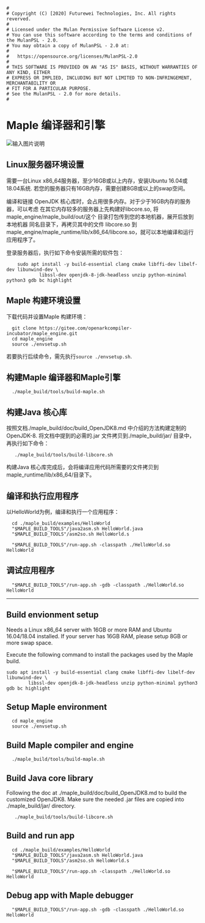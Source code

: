```
#
# Copyright (C) [2020] Futurewei Technologies, Inc. All rights reverved.
#
# Licensed under the Mulan Permissive Software License v2.
# You can use this software according to the terms and conditions of the MulanPSL - 2.0.
# You may obtain a copy of MulanPSL - 2.0 at:
#
#   https://opensource.org/licenses/MulanPSL-2.0
#
# THIS SOFTWARE IS PROVIDED ON AN "AS IS" BASIS, WITHOUT WARRANTIES OF ANY KIND, EITHER
# EXPRESS OR IMPLIED, INCLUDING BUT NOT LIMITED TO NON-INFRINGEMENT, MERCHANTABILITY OR
# FIT FOR A PARTICULAR PURPOSE.
# See the MulanPSL - 2.0 for more details.
#
```
# Maple 编译器和引擎 

![输入图片说明](https://images.gitee.com/uploads/images/2020/0721/050904_9b03f7b1_5583371.png "Maple-engine.PNG")

## Linux服务器环境设置
  需要一台Linux x86_64服务器，至少16GB或以上内存，安装Ubuntu 16.04或18.04系统.
  若您的服务器只有16GB内存，需要创建8GB或以上的swap空间。

  编译和链接 OpenJDK 核心库时，会占用很多内存。对于少于16GB内存的服务器，可以考虑
在其它内存较多的服务器上先构建好libcore.so, 将maple_engine/maple_build/out/这个
目录打包传到您的本地机器，展开后放到本地机器 同名目录下，再拷贝其中的文件 libcore.so
到maple_engine/maple_runtime/lib/x86_64/libcore.so，就可以本地编译和运行应用程序了。

  登录服务器后，执行如下命令安装所需的软件包：

```
    sudo apt install -y build-essential clang cmake libffi-dev libelf-dev libunwind-dev \
            libssl-dev openjdk-8-jdk-headless unzip python-minimal python3 gdb bc highlight
```

## Maple 构建环境设置

  下载代码并设置Maple 构建环境：
```
  git clone https://gitee.com/openarkcompiler-incubator/maple_engine.git
  cd maple_engine
  source ./envsetup.sh
```
  若要执行后续命令，需先执行`source ./envsetup.sh`.

## 构建Maple 编译器和Maple引擎
```
  ./maple_build/tools/build-maple.sh
```

## 构建Java 核心库
   按照文档./maple_build/doc/build_OpenJDK8.md 中介绍的方法构建定制的OpenJDK-8.
   将文档中提到的必需的.jar 文件拷贝到./maple_build/jar/ 目录中，再执行如下命令：

```
   ./maple_build/tools/build-libcore.sh
```
  构建Java 核心库完成后，会将编译应用代码所需要的文件拷贝到maple_runtime/lib/x86_64/目录下。

## 编译和执行应用程序

以HelloWorld为例，编译和执行一个应用程序：
```
  cd ./maple_build/examples/HelloWorld
  "$MAPLE_BUILD_TOOLS"/java2asm.sh HelloWorld.java
  "$MAPLE_BUILD_TOOLS"/asm2so.sh HelloWorld.s

  "$MAPLE_BUILD_TOOLS"/run-app.sh -classpath ./HelloWorld.so HelloWorld
```

## 调试应用程序
```
  "$MAPLE_BUILD_TOOLS"/run-app.sh -gdb -classpath ./HelloWorld.so HelloWorld
```

---

## Build envionment setup
  Needs a Linux x86_64 server with 16GB or more RAM and Ubuntu 16.04/18.04 installed.
  If your server has 16GB RAM, please setup 8GB or more swap space.

  Execute the following command to install the packages used by the Maple build.

    sudo apt install -y build-essential clang cmake libffi-dev libelf-dev libunwind-dev \
            libssl-dev openjdk-8-jdk-headless unzip python-minimal python3 gdb bc highlight

## Setup Maple environment
```
  cd maple_engine
  source ./envsetup.sh
```

## Build Maple compiler and engine
```
  ./maple_build/tools/build-maple.sh
```
## Build Java core library
   Following the doc at ./maple_build/doc/build_OpenJDK8.md to build the customized OpenJDK8.
   Make sure the needed .jar files are copied into ./maple_build/jar/ directory.

```
   ./maple_build/tools/build-libcore.sh
```
## Build and run app
```
  cd ./maple_build/examples/HelloWorld
  "$MAPLE_BUILD_TOOLS"/java2asm.sh HelloWorld.java
  "$MAPLE_BUILD_TOOLS"/asm2so.sh HelloWorld.s

  "$MAPLE_BUILD_TOOLS"/run-app.sh -classpath ./HelloWorld.so HelloWorld
```

## Debug app with Maple debugger
```
  "$MAPLE_BUILD_TOOLS"/run-app.sh -gdb -classpath ./HelloWorld.so HelloWorld
```
